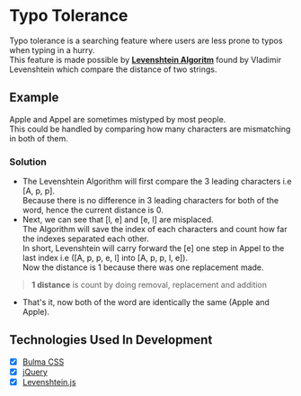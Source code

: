 # Typo Tolerance

Typo tolerance is a searching feature where users are less prone to typos when typing in a hurry.  
This feature is made possible by **[Levenshtein Algoritm](https://en.wikipedia.org/wiki/Levenshtein_distance)** found by Vladimir Levenshtein which compare the distance of two strings.

## Example

Apple and Appel are sometimes mistyped by most people.  
This could be handled by comparing how many characters are mismatching in both of them.

### Solution

- The Levenshtein Algorithm will first compare the 3 leading characters i.e [A, p, p].
  <br>
  Because there is no difference in 3 leading characters for both of the word, hence the current distance is 0.
- Next, we can see that [l, e] and [e, l] are misplaced.
  <br>
  The Algorithm will save the index of each characters and count how far the indexes separated each other.
  <br>
  In short, Levenshtein will carry forward the [e] one step in Appel to the last index i.e ([A, p, p, e, l] into [A, p, p, l, e]).
  <br>
  Now the distance is 1 because there was one replacement made.
> **1 distance** is count by doing removal, replacement and addition
- That's it, now both of the word are identically the same (Apple and Apple).


## Technologies Used In Development
- [x] [Bulma CSS](https://bulma.io)
- [x] [jQuery](https://jquery.com/)
- [x] [Levenshtein.js](https://github.com/gustf/js-levenshtein)
